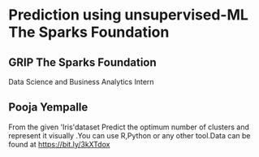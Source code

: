 # Prediction using unsupervised-ML The Sparks Foundation
## GRIP The Sparks Foundation
Data Science and Business Analytics Intern
##  Pooja Yempalle
From the given 'Iris'dataset Predict the optimum number of clusters and represent it visually .You can use R,Python or any other tool.Data can be found at https://bit.ly/3kXTdox 
